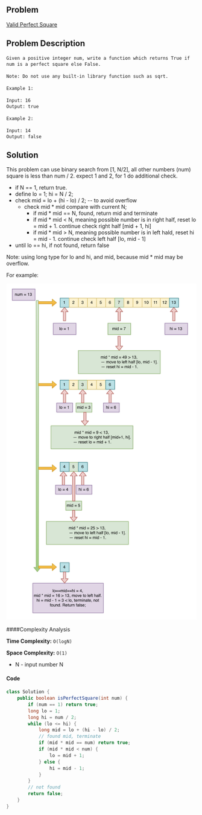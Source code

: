 ## Problem
[Valid Perfect Square](https://leetcode.com/explore/featured/card/may-leetcoding-challenge/535/week-2-may-8th-may-14th/3324/)

## Problem Description
```
Given a positive integer num, write a function which returns True if num is a perfect square else False.

Note: Do not use any built-in library function such as sqrt.

Example 1:

Input: 16
Output: true

Example 2:

Input: 14
Output: false
```

## Solution
This problem can use binary search from [1, N/2], all other numbers (num) square is less than num / 2. expect 1 and 2, for 1 do additional check.  
- if N == 1, return true. 
- define lo = 1; hi = N / 2;
- check mid = lo + (hi - lo) / 2; -- to avoid overflow
    - check mid * mid compare with current N; 
        - if mid * mid == N, found, return mid and terminate
        - if mid * mid < N, meaning possible number is in right half, reset lo = mid + 1. continue check right half [mid + 1, hi]
        - if mid * mid > N, meaning possible number is in left hald, reset hi = mid - 1. continue check left half [lo, mid - 1]
- until lo == hi, if not found, return false

Note: using long type for lo and hi, and mid, because mid * mid may be overflow.

For example:

![Valid Perfect Square](../../assets/leetcode/valid-perfect-square.png)

####Complexity Analysis

**Time Complexity:** `O(logN)`

**Space Complexity:** `O(1)`

- N - input number N 

#### Code

```java
class Solution {
    public boolean isPerfectSquare(int num) {
        if (num == 1) return true;
        long lo = 1;
        long hi = num / 2;
        while (lo <= hi) {
            long mid = lo + (hi - lo) / 2;
            // found mid, terminate
            if (mid * mid == num) return true;
            if (mid * mid < num) {
                lo = mid + 1;
            } else {
                hi = mid - 1;
            }
        }
        // not found
        return false;
    }
}
```
